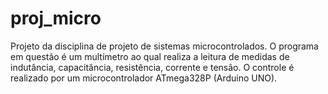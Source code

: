 # proj_micro

Projeto da disciplina de projeto de sistemas microcontrolados. O programa em questão é um multímetro ao qual realiza a leitura de medidas de indutância, capacitância, resistência, corrente e tensão. O controle é realizado por um microcontrolador ATmega328P (Arduino UNO).

